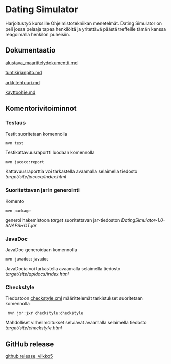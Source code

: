 # Dating Simulator
Harjoitustyö kurssille Ohjelmistotekniikan menetelmät. Dating Simulator on peli jossa pelaaja tapaa henkilöitä ja yritettävä päästä treffeille tämän kanssa reagoimalla henkilön puheisiin.
## Dokumentaatio
[alustava_maarittelydokumentti.md](https://github.com/ellimansikka/otm-harjoitustyo/blob/master/dokumentointi/alustava_maarittelydokumentti.md)

[tuntikirjanpito.md](https://github.com/ellimansikka/otm-harjoitustyo/blob/master/dokumentointi/tuntikirjanpito.md)

[arkkitehtuuri.md](https://github.com/ellimansikka/otm-harjoitustyo/blob/master/dokumentointi/arkkitehtuuri.md)

[kayttoohje.md](https://github.com/ellimansikka/otm-harjoitustyo/blob/master/dokumentointi/kayttoohje.md)

## Komentorivitoiminnot
### Testaus
Testit suoritetaan komennolla
```
mvn test
```
Testikattavuusraportti luodaan komennolla

```
mvn jacoco:report
```

Kattavuusraporttia voi tarkastella avaamalla selaimella tiedosto _target/site/jacoco/index.html_

### Suoritettavan jarin generointi

Komento

```
mvn package
```

generoi hakemistoon _target_ suoritettavan jar-tiedoston _DatingSimulator-1.0-SNAPSHOT.jar_

### JavaDoc

JavaDoc generoidaan komennolla

```
mvn javadoc:javadoc
```

JavaDocia voi tarkastella avaamalla selaimella tiedosto _target/site/apidocs/index.html_

### Checkstyle

Tiedostoon [checkstyle.xml](https://github.com/mluukkai/OtmTodoApp/blob/master/checkstyle.xml) määrittelemät tarkistukset suoritetaan komennolla

```
 mvn jxr:jxr checkstyle:checkstyle
```

Mahdolliset virheilmoitukset selviävät avaamalla selaimella tiedosto _target/site/checkstyle.html_

## GitHub release
[github release, viikko5](https://github.com/ellimansikka/otm-harjoitustyo/releases/tag/viikko5)
